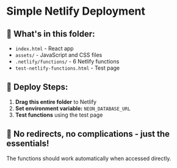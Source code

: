 # Simple Netlify Deployment

## 📁 **What's in this folder:**
- `index.html` - React app
- `assets/` - JavaScript and CSS files
- `.netlify/functions/` - 6 Netlify functions
- `test-netlify-functions.html` - Test page

## 🚀 **Deploy Steps:**
1. **Drag this entire folder** to Netlify
2. **Set environment variable:** `NEON_DATABASE_URL`
3. **Test functions** using the test page

## 🎯 **No redirects, no complications - just the essentials!**

The functions should work automatically when accessed directly.
